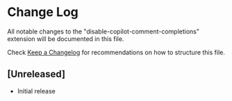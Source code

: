 # Change Log

All notable changes to the "disable-copilot-comment-completions" extension will be documented in this file.

Check [Keep a Changelog](http://keepachangelog.com/) for recommendations on how to structure this file.

## [Unreleased]

- Initial release